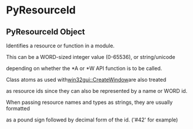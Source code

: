 # PyResourceId

## PyResourceId Object

Identifies a resource or function in a module. 

This can be a WORD-sized integer value (0-65536), or string/unicode 

depending on whether the *A or *W API function is to be called. 

Class atoms as used with[win32gui::CreateWindow](win32gui.md#win32guicreatewindow)are also treated 

as resource ids since they can also be represented by a name or WORD id. 

When passing resource names and types as strings, they are usually formatted 

as a pound sign followed by decimal form of the id.  ('#42' for example)